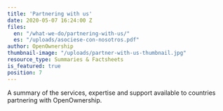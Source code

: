 ```yaml
---
title: 'Partnering with us'
date: 2020-05-07 16:24:00 Z
files:
  en: "/what-we-do/partnering-with-us/"
  es: "/uploads/asociese-con-nosotros.pdf"
author: OpenOwnership
thumbnail-image: "/uploads/partner-with-us-thumbnail.jpg"
resource_type: Summaries & Factsheets
is_featured: true
position: 7
---
```

A summary of the services, expertise and support available to countries partnering with OpenOwnership.

